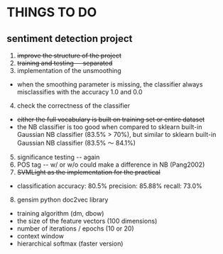 # THINGS TO DO 
**sentiment detection project**
---

1. ~~improve the structure of the project~~
2. ~~training and testing -- separated~~
3. implementation of the unsmoothing 
* when the smoothing parameter is missing, the classifier always misclassifies with the accuracy 1.0 and 0.0
4. check the correctness of the classifier
* ~~either the full vocabulary is built on training set or entire dataset~~
* the NB classifier is too good when compared to sklearn built-in Gaussian NB classifier (83.5% > 70%), but similar to sklearn built-in Gaussian NB classifier (83.5% ～ 84.1%)
5. significance testing -- again
6. POS tag -- w/ or w/o could make a difference in NB (Pang2002)
7. ~~SVMLight as the implementation for the practical~~
* classification accuracy: 80.5% precision: 85.88% recall: 73.0%
8. gensim python doc2vec library
* training algorithm (dm, dbow)
* the size of the feature vectors (100 dimensions)
* number of iterations / epochs (10 or 20)
* context window
* hierarchical softmax (faster version)

